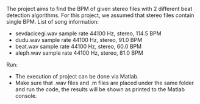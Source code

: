 The project aims to find the BPM of given stereo files with 2 different beat detection algorithms. 
For this project, we assumed that stereo files contain single BPM.
List of song information:
- sevdacicegi.wav sample rate 44100 Hz, stereo, 114.5 BPM 
- dudu.wav sample rate 44100 Hz, stereo, 91.0 BPM
- beat.wav sample rate 44100 Hz, stereo, 60.0 BPM
- aleph.wav sample rate 44100 Hz, stereo, 81.0 BPM

Run:
- The execution of project can be done via Matlab.
- Make sure that .wav files and .m files are placed under the same folder and run the code, the results will be shown as printed to the Matlab console.
